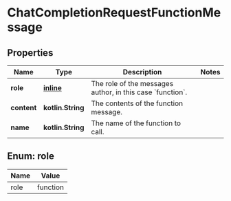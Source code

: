 
# ChatCompletionRequestFunctionMessage

## Properties
Name | Type | Description | Notes
------------ | ------------- | ------------- | -------------
**role** | [**inline**](#Role) | The role of the messages author, in this case &#x60;function&#x60;. | 
**content** | **kotlin.String** | The contents of the function message. | 
**name** | **kotlin.String** | The name of the function to call. | 


<a id="Role"></a>
## Enum: role
Name | Value
---- | -----
role | function



